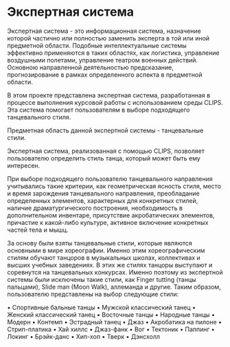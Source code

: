 # Экспертная система
Экспертная система - это информационная система, назначение которой частично или полностью заменить эксперта в той или иной предметной области. Подобные интеллектуальные системы эффективно применяются в таких областях, как логистика, управление воздушными полетами, управление театром военных действий. Основною направленной деятельностью предсказание, прогнозирование в рамках определенного аспекта в предметной области.

В этом проекте представлена экспертная система, разработанная в процессе выполнения курсовой работы с использованием среды CLIPS. Эта система помогает пользователям в выборе подходящего танцевального стиля.

Предметная область данной экспертной системы - танцевальные стили.

Экспертная система, реализованная с помощью CLIPS, позволяет пользователю определить стиль танца, который может быть ему интересен.

При выборе подходящего пользователю танцевального направления учитывались такие критерии, как геометрическая ясность стиля, место и время зарождения танцевального направления, преобладание определенных элементов, характерных для конкретных стилей, наличие драматургического построения, необходимость в дополнительном инвентаре, присутствие акробатических элементов, причастие к какой-либо культуре, активное включение конкретных частей тела и мышц.

За основу были взяты танцевальные стили, которые являются основными в мире хореографии. Именно этим хореографическим стилям обучают танцоров в музыкальных школах, коллективах и высших учебных заведениях. В этих же стилях танцоры выступают и соревнутся на танцевальных конкурсах. Именно поэтому из экспертной системы были исключены такие стили, как Finger tutting (танцы пальцами), Slide man (Moon Walk), аллеманда и другие. Таким образом, пользователю представлены на выбор следующие стили:


• Спортивные бальные танцы
• Мужской классический танец
• Женский классический танец
• Восточные танцы
• Народные танцы
• Модерн
• Контемп
• Эстрадный танец
• Джаз
• Акробатика на пилоне
• Стрип-платика
• Хай хиллс
• Джаз-фанк
• Вог
• Тектоник
• Паппинг
• Локинг
• Брэйк-данс
• Хип-хоп
• Тверк
• Дэнсхолл
